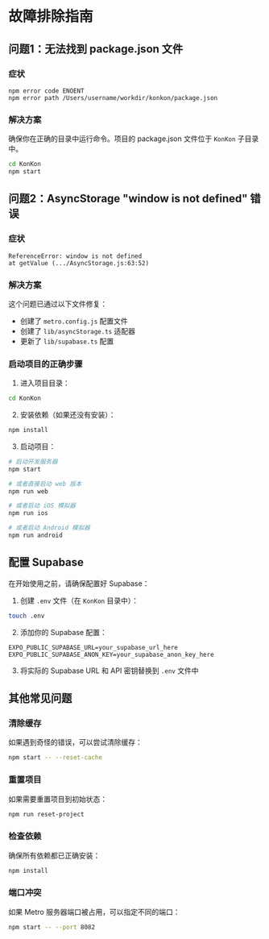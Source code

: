 # 故障排除指南

## 问题1：无法找到 package.json 文件

### 症状
```
npm error code ENOENT
npm error path /Users/username/workdir/konkon/package.json
```

### 解决方案
确保你在正确的目录中运行命令。项目的 package.json 文件位于 `KonKon` 子目录中。

```bash
cd KonKon
npm start
```

## 问题2：AsyncStorage "window is not defined" 错误

### 症状
```
ReferenceError: window is not defined
at getValue (.../AsyncStorage.js:63:52)
```

### 解决方案
这个问题已通过以下文件修复：
- 创建了 `metro.config.js` 配置文件
- 创建了 `lib/asyncStorage.ts` 适配器
- 更新了 `lib/supabase.ts` 配置

### 启动项目的正确步骤

1. 进入项目目录：
```bash
cd KonKon
```

2. 安装依赖（如果还没有安装）：
```bash
npm install
```

3. 启动项目：
```bash
# 启动开发服务器
npm start

# 或者直接启动 web 版本
npm run web

# 或者启动 iOS 模拟器
npm run ios

# 或者启动 Android 模拟器
npm run android
```

## 配置 Supabase

在开始使用之前，请确保配置好 Supabase：

1. 创建 `.env` 文件（在 `KonKon` 目录中）：
```bash
touch .env
```

2. 添加你的 Supabase 配置：
```env
EXPO_PUBLIC_SUPABASE_URL=your_supabase_url_here
EXPO_PUBLIC_SUPABASE_ANON_KEY=your_supabase_anon_key_here
```

3. 将实际的 Supabase URL 和 API 密钥替换到 `.env` 文件中

## 其他常见问题

### 清除缓存
如果遇到奇怪的错误，可以尝试清除缓存：
```bash
npm start -- --reset-cache
```

### 重置项目
如果需要重置项目到初始状态：
```bash
npm run reset-project
```

### 检查依赖
确保所有依赖都已正确安装：
```bash
npm install
```

### 端口冲突
如果 Metro 服务器端口被占用，可以指定不同的端口：
```bash
npm start -- --port 8082
``` 
